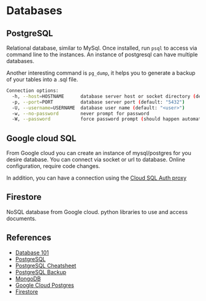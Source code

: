 # Databases

## PostgreSQL

Relational database, similar to MySql. Once installed, run `psql` to access via
command line to the instances. An instance of postgresql can have multiple
databases.

Another interesting command is `pg_dump`, it helps you to generate a backup of
your tables into a .sql file.

```bash
Connection options:
  -h, --host=HOSTNAME      database server host or socket directory (default: "/var/run/postgresql")
  -p, --port=PORT          database server port (default: "5432")
  -U, --username=USERNAME  database user name (default: "<user>")
  -w, --no-password        never prompt for password
  -W, --password           force password prompt (should happen automatically)
```

## Google cloud SQL

From Google cloud you can create an instance of mysql/postgres for you desire
database. You can connect via socket or url to database. Online configuration,
require code changes.

In addition, you can have a connection using the
[Cloud SQL Auth proxy](https://cloud.google.com/sql/docs/postgres/connect-admin-proxy)

## Firestore

NoSQL database from Google cloud. python libraries to use and access documents.

## References

- [Database 101](https://thomaslarock.com/2018/07/databases-101/)
- [PostgreSQL](https://gist.github.com/McLargo/ae633d1ff481c20c21433074169d283c#file-postgresql-md)
- [PostgreSQL Cheatsheet](https://www.postgresqltutorial.com/postgresql-cheat-sheet/)
- [PostgreSQL Backup](https://www.postgresqltutorial.com/postgresql-administration/postgresql-backup-database/)
- [MongoDB](https://gist.github.com/McLargo/ae633d1ff481c20c21433074169d283c#file-mongodb-md)
- [Google Cloud Postgres](https://cloud.google.com/sql/docs/postgres)
- [Firestore](https://firebase.google.com/docs/firestore)
